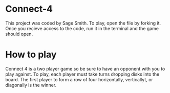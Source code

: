 # Connect-4
This project was coded by Sage Smith. To play, open the file by forking it. Once you recieve access to the code, run it in the terminal and the game should open.

# How to play
Connect 4 is a two player game so be sure to have an opponent with you to play against. To play, each player must take turns dropping disks into the board. The first player to form a row of four horizontally, verticallyt, or diagonally is the winner.


